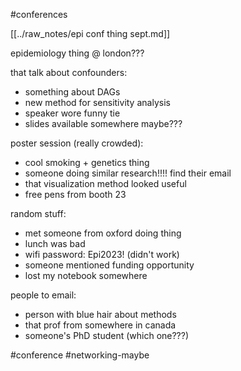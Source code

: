 #conferences

[[../raw_notes/epi conf thing sept.md]]

epidemiology thing @ london???

that talk about confounders:
- something about DAGs
- new method for sensitivity analysis
- speaker wore funny tie
- slides available somewhere maybe???

poster session (really crowded):
- cool smoking + genetics thing
- someone doing similar research!!!! find their email
- that visualization method looked useful
- free pens from booth 23

random stuff:
- met someone from oxford doing thing
- lunch was bad
- wifi password: Epi2023! (didn't work)
- someone mentioned funding opportunity
- lost my notebook somewhere

people to email:
- person with blue hair about methods
- that prof from somewhere in canada
- someone's PhD student (which one???)

#conference #networking-maybe 